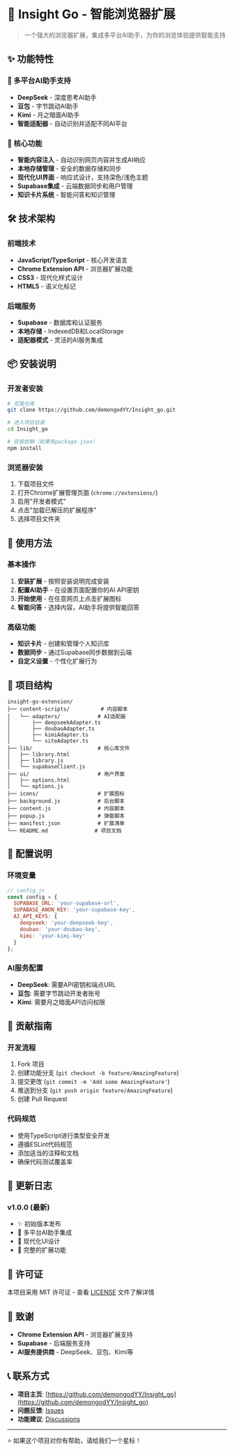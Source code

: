 # 🚀 Insight Go - 智能浏览器扩展

> 一个强大的浏览器扩展，集成多平台AI助手，为你的浏览体验提供智能支持

## ✨ 功能特性

### 🤖 多平台AI助手支持
- **DeepSeek** - 深度思考AI助手
- **豆包** - 字节跳动AI助手  
- **Kimi** - 月之暗面AI助手
- **智能适配器** - 自动识别并适配不同AI平台

### 🎯 核心功能
- **智能内容注入** - 自动识别网页内容并生成AI响应
- **本地存储管理** - 安全的数据存储和同步
- **现代化UI界面** - 响应式设计，支持深色/浅色主题
- **Supabase集成** - 云端数据同步和用户管理
- **知识卡片系统** - 智能问答和知识管理

## 🛠️ 技术架构

### 前端技术
- **JavaScript/TypeScript** - 核心开发语言
- **Chrome Extension API** - 浏览器扩展功能
- **CSS3** - 现代化样式设计
- **HTML5** - 语义化标记

### 后端服务
- **Supabase** - 数据库和认证服务
- **本地存储** - IndexedDB和LocalStorage
- **适配器模式** - 灵活的AI服务集成

## 📦 安装说明

### 开发者安装
```bash
# 克隆仓库
git clone https://github.com/demongodYY/Insight_go.git

# 进入项目目录
cd Insight_go

# 安装依赖（如果有package.json）
npm install
```

### 浏览器安装
1. 下载项目文件
2. 打开Chrome扩展管理页面 (`chrome://extensions/`)
3. 启用"开发者模式"
4. 点击"加载已解压的扩展程序"
5. 选择项目文件夹

## 🚀 使用方法

### 基本操作
1. **安装扩展** - 按照安装说明完成安装
2. **配置AI助手** - 在设置页面配置你的AI API密钥
3. **开始使用** - 在任意网页上点击扩展图标
4. **智能问答** - 选择内容，AI助手将提供智能回答

### 高级功能
- **知识卡片** - 创建和管理个人知识库
- **数据同步** - 通过Supabase同步数据到云端
- **自定义设置** - 个性化扩展行为

## 📁 项目结构

```
insight-go-extension/
├── content-scripts/          # 内容脚本
│   └── adapters/            # AI适配器
│       ├── deepseekAdapter.ts
│       ├── doubaoAdapter.ts
│       ├── kimiAdapter.ts
│       └── siteAdapter.ts
├── lib/                     # 核心库文件
│   ├── library.html
│   ├── library.js
│   └── supabaseClient.js
├── ui/                      # 用户界面
│   ├── options.html
│   └── options.js
├── icons/                   # 扩展图标
├── background.js            # 后台脚本
├── content.js               # 内容脚本
├── popup.js                 # 弹窗脚本
├── manifest.json            # 扩展清单
└── README.md               # 项目文档
```

## 🔧 配置说明

### 环境变量
```javascript
// config.js
const config = {
  SUPABASE_URL: 'your-supabase-url',
  SUPABASE_ANON_KEY: 'your-supabase-key',
  AI_API_KEYS: {
    deepseek: 'your-deepseek-key',
    doubao: 'your-doubao-key',
    kimi: 'your-kimi-key'
  }
};
```

### AI服务配置
- **DeepSeek**: 需要API密钥和端点URL
- **豆包**: 需要字节跳动开发者账号
- **Kimi**: 需要月之暗面API访问权限

## 🤝 贡献指南

### 开发流程
1. Fork 项目
2. 创建功能分支 (`git checkout -b feature/AmazingFeature`)
3. 提交更改 (`git commit -m 'Add some AmazingFeature'`)
4. 推送到分支 (`git push origin feature/AmazingFeature`)
5. 创建 Pull Request

### 代码规范
- 使用TypeScript进行类型安全开发
- 遵循ESLint代码规范
- 添加适当的注释和文档
- 确保代码测试覆盖率

## 📝 更新日志

### v1.0.0 (最新)
- ✨ 初始版本发布
- 🚀 多平台AI助手集成
- 🎨 现代化UI设计
- 🔧 完整的扩展功能

## 📄 许可证

本项目采用 MIT 许可证 - 查看 [LICENSE](LICENSE) 文件了解详情

## 🙏 致谢

- **Chrome Extension API** - 浏览器扩展支持
- **Supabase** - 后端服务支持
- **AI服务提供商** - DeepSeek、豆包、Kimi等

## 📞 联系方式

- **项目主页**: [https://github.com/demongodYY/Insight_go](https://github.com/demongodYY/Insight_go)
- **问题反馈**: [Issues](https://github.com/demongodYY/Insight_go/issues)
- **功能建议**: [Discussions](https://github.com/demongodYY/Insight_go/discussions)

---

⭐ 如果这个项目对你有帮助，请给我们一个星标！
